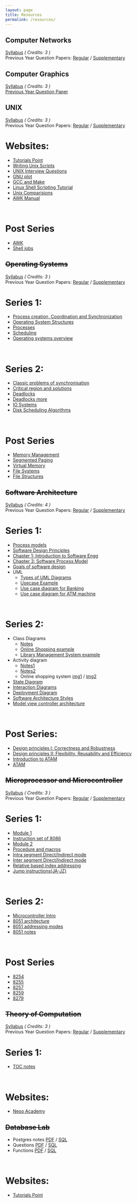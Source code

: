 ```yaml
---
layout: page
title: Resources
permalink: /resources/
---
```



## **Computer Networks**
[Syllabus][net-syll] *( Credits: 3 )* <br/>
Previous Year Question Papers: [Regular][net-prev-1] / [Supplementary][net-prev-2]

## **Computer Graphics**
[Syllabus][cg-syll] *( Credits: 3 )*  <br/>
[Previous Year Question Paper][cg-prev]

## **UNIX**
[Syllabus][unix-syll] *( Credits: 3 )*  <br/>
Previous Year Question Papers:  [Regular][unix-prev-1] / [Supplementary][unix-prev-2]
# Websites:
* [Tutorials Point](https://www.tutorialspoint.com/unix/)
* [Writing Unix Scripts](https://web.calpoly.edu/~rasplund/script.html)
* [UNIX Interview Questions](https://linoxide.com/linux-shell-script/shell-scripting-interview-questions-answers/)
* [GNU plot](https://people.duke.edu/~hpgavin/gnuplot.html)
* [GCC and Make](http://www.ntu.edu.sg/home/ehchua/programming/cpp/gcc_make.html)
* [Linux Shell Scripting Tutorial](https://bash.cyberciti.biz/guide/Main_Page)
* [Unix Comparisions](http://tldp.org/LDP/abs/html/comparison-ops.html)
* [AWK Manual](http://www.cs.unibo.it/~renzo/doc/awk/nawkA4.pdf)
<br/>

# Post Series
* [AWK][unix-awk]
* [Shell jobs][unix-shell-jobs]

## ~~**Operating Systems**~~
[Syllabus][os-syll] *( Credits: 3 )*  <br/>
Previous Year Question Papers: [Regular][os-prev-1] / [Supplementary][os-prev-2]
# Series 1:
* [Process creation, Coordination and Synchronization][PCS]
* [Operating System Structures][Section03-Structures]
* [Processes][Section04-Processes4 class]
* [Scheduling][Section05-Scheduling 4clas final]
* [Operating systems overview][operating_systems_overview]
<br/>

# Series 2:
* [Classic problems of synchronisation][os-classic-sync]
* [Critical region and solutions][os-critic]
* [Deadlocks][os-deadlock]
* [Deadlocks more][os-deadlocks-more]
* [IO Systems][os-io-sys]
* [Disk Scheduling Algorithms][os-disk]
<br/>

# Post Series
* [Memory Management][os-mm]
* [Segmented Paging][os-seg-page]
* [Virtual Memory][os-vm]
* [File Systems][os-fs]
* [File Structures][os-fstruct]


## ~~**Software Architecture**~~
[Syllabus][sof-syll] *( Credits: 4 )* <br/>
Previous Year Question Papers: [Regular][soft-prev-1] / [Supplementary][soft-prev-2]
# Series 1:
* [Process models][process-models]
* [Software Design Principles][soft-design-principles]
* [Chapter 1: Introduction to Software Engg][chap-1]
* [Chapter 3: Software Process Model][chap-3]
* [Goals of software design][goal-soft]
* UML
  * [Types of UML Diagrams][types-UML]
  * [Usecase Example][use-ex]
  * [Use case diagram for Banking][use-bank]
  * [Use case diagram for ATM machine][use-atm]
<br/>

# Series 2:
* Class Diagrams
  * [Notes][soft-class-notes]
  * [Online Shopping example][soft-shop]
  * [Library Management System example][soft-lib]
* Activity diagram
  * [Notes1][activity-diagram]
  * [Notes2][activity-diagram2]
  * Online shopping system [img1][act-shop-img1] / [img2][act-shop-img2]
* [State Diagram][sadp-state]
* [Interaction Diagrams][sadp-interaction]
* [Deployment Diagram][sadp-deploy]
* [Software Architecture Styles][soft-arch-styles]
* [Model view controller architecture][soft-mvc]
<br/>

# Post Series:
* [Design principles I: Correctness and Robustness][sadp-dp-1]
* [Design principles II: Flexibility, Reusability and Efficiency][sadp-dp-2]
* [Introduction to ATAM][atam-sadp]
* [ATAM][sadp-atam]

## ~~**Microprocessor and Microcontroller**~~
[Syllabus][mic-syll] *( Credits: 3 )*   <br/>
Previous Year Question Papers: [Regular][micro-prev-1] / [Supplementary][micro-prev-2]
# Series 1:
* [Module 1][module_1]
* [Instruction set of 8086][8086-instruction-set]
* [Module 2][module_2]
* [Procedure and macros][macros_ppt]
* [Intra segment Direct/Indirect mode][intra_direct_indirect]
* [Inter segment Direct/Indirect mode][inter_direct_indirect]
* [Relative based index addressing][rel_index_add]
* [Jump instructions(JA-JZ)](http://www.penguin.cz/~literakl/intel/j.html)
<br/>

# Series 2:
* [Microcontroller Intro][microintro]
* [8051 architecture][8051arch]
* [8051 addressing modes][8051add]
* [8051 notes][8051notes]
<br/>

# Post Series
* [8254][micro-8254]
* [8255][micro-8255]
* [8257][micro-8257]
* [8259][micro-8259]
* [8279][micro-8279]

## ~~**Theory of Computation**~~
[Syllabus][toc-syll] *( Credits: 3 )*  <br/>
Previous Year Question Papers: [Regular][toc-prev-1] / [Supplementary][toc-prev-2]
# Series 1:
* [TOC notes][t-note] 
<br/>

# Websites:
* [Neso Academy](https://www.youtube.com/watch?v=58N2N7zJGrQ&list=PLBlnK6fEyqRgp46KUv4ZY69yXmpwKOIev)

## ~~**Database Lab**~~
* Postgres notes [PDF][dblab-post-pdf] / [SQL][dblab-post-sql]
* Questions [PDF][dblab-ques-pdf] / [SQL][dblab-ques-sql]
* Functions [PDF][dblab-func-pdf] / [SQL][dblab-func-sql]
<br/>

# Websites:
 * [Tutorials Point](https://www.tutorialspoint.com/postgresql/)
 
[micro-prev-1]: /resources/MICROPROCESSOR/CS305._S5_Dec_17_Regular.pdf
[micro-prev-2]: /resources/MICROPROCESSOR/CS305_S.pdf
[mic-syll]: /resources/MICROPROCESSOR/CS305_Microprocessors_and_microcontrollers.pdf
[8086-instruction-set]: /resources/MICROPROCESSOR/series1/instruction-set-of-8086.pptx
[module_2]: /resources/MICROPROCESSOR/series1/Module_2.pptx
[module_1]: /resources/MICROPROCESSOR/series1/mod1.pptx
[macros_ppt]: /resources/MICROPROCESSOR/series1/procedure_and_macros.ppt
[intra_direct_indirect]: /resources/MICROPROCESSOR/series1/intra_direct_indirect.jpeg
[inter_direct_indirect]: /resources/MICROPROCESSOR/series1/inter_direct_indirect.jpeg
[rel_index_add]: /resources/MICROPROCESSOR/series1/relative_based_index_addressing.jpeg
[microintro]: /resources/MICROPROCESSOR/series2/microcontroller_intro.pptx
[8051arch]: /resources/MICROPROCESSOR/series2/8051arch.ppt
[8051add]: /resources/MICROPROCESSOR/series2/addressingmodes8051.ppt
[8051notes]: /resources/MICROPROCESSOR/series2/8051mc-notes-121004121921-phpapp01.pdf
[micro-8255]: /resources/MICROPROCESSOR/series2/8255.ppt
[micro-8259]: /resources/MICROPROCESSOR/series2/8259.ppt
[micro-8257]: /resources/MICROPROCESSOR/series2/8257_DMA_Controller.pptx
[micro-8279]: /resources/MICROPROCESSOR/series2/8279b.pptx
[micro-8254]: /resources/MICROPROCESSOR/8254.pptx


[os-prev-1]: /resources/OS/IT305-A.pdf
[os-prev-2]: /resources/OS/IT305_S.pdf
[os-syll]: /resources/OS/IT305_Operating_systems.pdf
[PCS]: /resources/OS/series1/processcreation_coorporation_synchronization.ppt
[Section03-Structures]: /resources/OS/series1/Section03-Structures.ppt
[Section04-Processes4 class]: /resources/OS/series1/Section04-Processes4_class.ppt
[Section05-Scheduling 4clas final]: /resources/OS/series1/Section05-Scheduling_4clas_final.ppt
[operating_systems_overview]: /resources/OS/series1/operating_systems_overview.ppt
[os-classic-sync]: /resources/OS/series2/Classic_problems_of_synchronisation.ppt
[os-critic]: /resources/OS/series2/Critical_region_and_solutions-Sync1.ppt
[os-deadlock]: /resources/OS/series2/Section07-Deadlocks.ppt
[os-io-sys]: /resources/OS/series2/Section12-IO_Systems.ppt
[os-disk]: /resources/OS/series2/Disk_Scheduling_Algorithms-GeeksforGeeks.pdf
[os-deadlocks-more]: /resources/OS/series2/Section07-Deadlocks-more.ppt
[os-vm]: /resources/OS/series2/Section09-Virtual_Memory.ppt
[os-fs]: /resources/OS/series2/Section10-File_Systems.ppt
[os-mm]: /resources/OS/series2/Section08-Memory_Management_4_class.ppt
[os-fstruct]: /resources/OS/series2/Section11-File_Struct.ppt
[os-seg-page]: /resources/OS/series2/Segmented_PAGING.pdf

[soft-prev-1]: /resources/SOFTWARE/IT_301.pdf
[soft-prev-2]: /resources/SOFTWARE/IT301_S.pdf
[soft-class-notes]: /resources/SOFTWARE/series2/class_diagrams.docx
[soft-shop]: /resources/SOFTWARE/series2/class-example-online-shopping-domain.png
[soft-lib]: /resources/SOFTWARE/series2/library-management-system-7-638.jpg
[sof-syll]: /resources/SOFTWARE/IT301_Software_Architecture_and_Design_Patterns.pdf
[process-models]: /resources/SOFTWARE/series1/Process_models.pptx
[soft-design-principles]: /resources/SOFTWARE/series1/Software_design_principles_new.pptx
[chap-1]: /resources/SOFTWARE/series1/Chapter_01.pdf
[chap-3]: /resources/SOFTWARE/series1/Chapter_3_Software_Process_Model.ppt
[goal-soft]: /resources/SOFTWARE/series1/Goals_of_software_design.docx
[types-UML]: /resources/SOFTWARE/series1/Types_of_UML_Diagrams.pdf
[use-ex]: /resources/SOFTWARE/series1/usecase_example.docx
[use-bank]: /resources/SOFTWARE/series1/banking_usecase.jpg
[use-atm]: /resources/SOFTWARE/series1/atm_usecase.png
[activity-diagram]: /resources/SOFTWARE/series2/activity_diagrams.ppt
[act-shop-img1]: /resources/SOFTWARE/series2/act-diag-img1.jpeg
[act-shop-img2]: /resources/SOFTWARE/series2/act-diag-img2.jpeg
[sadp-state]: /resources/SOFTWARE/series2/6-States,_Actions,_&_Activities.pdf
[soft-arch-styles]: /resources/SOFTWARE/series2/sw_arch_styles_new.pptx
[soft-mvc]: /resources/SOFTWARE/series2/MVC.ppt
[sadp-interaction]: /resources/SOFTWARE/series2/Interaction_Diagrams.pptx
[sadp-deploy]: /resources/SOFTWARE/series2/deployment-diagram.pdf
[activity-diagram2]: /resources/SOFTWARE/series2/Activity_diagram_notes.pdf
[sadp-dp-1]: /resources/SOFTWARE/series2/4_Design_Principles_I.pdf
[sadp-dp-2]: /resources/SOFTWARE/series2/5_Design_Principles_II.pdf
[atam-sadp]: /resources/SOFTWARE/series2/IntroductionATAM.pdf
[sadp-atam]: /resources/SOFTWARE/series2/ATAM-.pdf

[net-syll]: /resources/NETWORKS/IT307_Computer_Networks.pdf 
[net-prev-1]: /resources/NETWORKS/IT_307Semester-5.pdf
[net-prev-2]: /resources/NETWORKS/IT307_S.pdf


[toc-prev-1]: /resources/TOC/IT303._S5_Dec_17_Regular.pdf
[toc-prev-2]: /resources/TOC/IT303_S.pdf
[toc-syll]: /resources/TOC/IT303_Theory_of_Computation.pdf
[t-note]: /resources/TOC/series1/TOC_notes.doc

[cg-syll]: /resources/GRAPHICS/IT367_ComputerGraphics_&_Multimedia.pdf
[cg-prev]: /resources/GRAPHICS/IT_367_Computer_Graphics_Semester-5_Dec-17.pdf

[dblab-post-pdf]: /resources/DB-LAB/dblab.pdf
[dblab-post-sql]: /resources/DB-LAB/dblab.sql
[dblab-ques-pdf]: /resources/DB-LAB/DBLabQns3,4,5,6.pdf
[dblab-ques-sql]: /resources/DB-LAB/DBLabQns3,4,5,6.sql
[dblab-func-pdf]: /resources/DB-LAB/functions.pdf
[dblab-func-sql]: /resources/DB-LAB/functions.sql

[unix-syll]: /resources/UNIX/IT363_Unix_Shell_Programming.pdf
[unix-prev-1]: /resources/UNIX/Unix_Shell_Programming.pdf
[unix-prev-2]: /resources/UNIX/IT363_S.pdf
[unix-awk]: /resources/UNIX/awk.pptx
[unix-shell-jobs]: /resources/UNIX/shell-jobs.ppt

